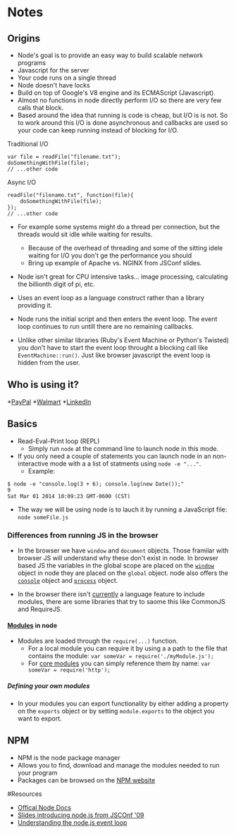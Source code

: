 # Notes

## Origins
* Node's goal is to provide an easy way to build scalable network programs
* Javascript for the server
* Your code runs on a single thread
* Node doesn't have locks
* Build on top of Google's V8 engine and its ECMAScript (Javascript).
* Almost no functions in node directly perform I/O so there are very few calls that block.
* Based around the idea that running is code is cheap, but I/O is is not. So to work around this I/O is done asynchronous and callbacks are used so your code can keep running instead of blocking for I/O.
 
Traditional I/O

``` 
var file = readFile("filename.txt");
doSomethingWithFile(file);
// ...other code
```

Async I/O

``` 
readFile("filename.txt", function(file){
	doSomethingWithFile(file);
});
// ...other code
```
* For example some systems might do a thread per connection, but the threads would sit idle while waiting for results. 
	* Because of the overhead of threading and some of the sitting idele waiting for I/O you don't ge the performance you should
	* Bring up example of Apache vs. NGINX from JSConf slides.
* Node isn't great for CPU intensive tasks... image processing, calculating the billionth digit of pi, etc.

* Uses an event loop as a language construct rather than a library providing it.
* Node runs the initial script and then enters the event loop. The event loop continues to run untill there are no remaining callbacks.
* Unlike other similar libraries (Ruby's Event Machine or Python's Twisted) you don't have to start the event loop throught a blocking call like `EventMachine::run()`. Just like browser javascript the event loop is hidden from the user.

## Who is using it?
*[PayPal](https://www.paypal-engineering.com/2013/11/22/node-js-at-paypal/)
*[Walmart](http://venturebeat.com/2012/01/24/why-walmart-is-using-node-js/)
*[LinkedIn](http://venturebeat.com/2011/08/16/linkedin-node/)

## Basics
* Read-Eval-Print loop (REPL)
	* Simply run `node` at the command line to launch node in this mode.
* If you only need a couple of statements you can launch node in an non-interactive mode with a a list of statments using `node -e "..."`.
	* Example:

```
$ node -e "console.log(3 + 6); console.log(new Date());"
9
Sat Mar 01 2014 10:09:23 GMT-0600 (CST)
```

* The way we will be using node is to lauch it by running a JavaScript file: `node someFile.js`

### Differences from running JS in the browser
* In the browser we have `window` and `document` objects. Those framilar with browser JS will understand why these don't exist in node. In browser based JS the variables in the global scope are placed on the [`window`](http://nodejs.org/api/globals.html#globals_global) object in node they are placed on the `global` object. node also offers the [`console`](http://nodejs.org/api/console.html) object and [`process`](http://nodejs.org/api/process.html#process_process) object.

* In the browser there isn't [currently](http://wiki.ecmascript.org/doku.php?id=harmony:modules) a language feature to include modules, there are some libraries that try to saome this like CommonJS and RequireJS.

#### [Modules](http://nodejs.org/api/modules.html) in node
* Modules are loaded through the `require(...)` function.
	* For a local module you can require it by using a a path to the file that contains the module: `var someVar = require('./myModule.js');`
	* For [core modules](http://nodejs.org/api/) you can simply reference them by name: `var someVar = require('http');`

##### Defining your own modules
* In your modules you can export functionality by either adding a property on the `exports` object or by setting `module.exports` to the object you want to export.


## NPM
* NPM is the node package manager
* Allows you to find, download and manage the modules needed to run your program
* Packages can be browsed on the [NPM website](https://www.npmjs.org/)

#Resources
* [Offical Node Docs](http://nodejs.org/api/)
* [Slides introducing node.js from JSCOnf '09](http://s3.amazonaws.com/four.livejournal/20091117/jsconf.pdf)
* [Understanding the node.js event loop](http://blog.mixu.net/2011/02/01/understanding-the-node-js-event-loop/)
